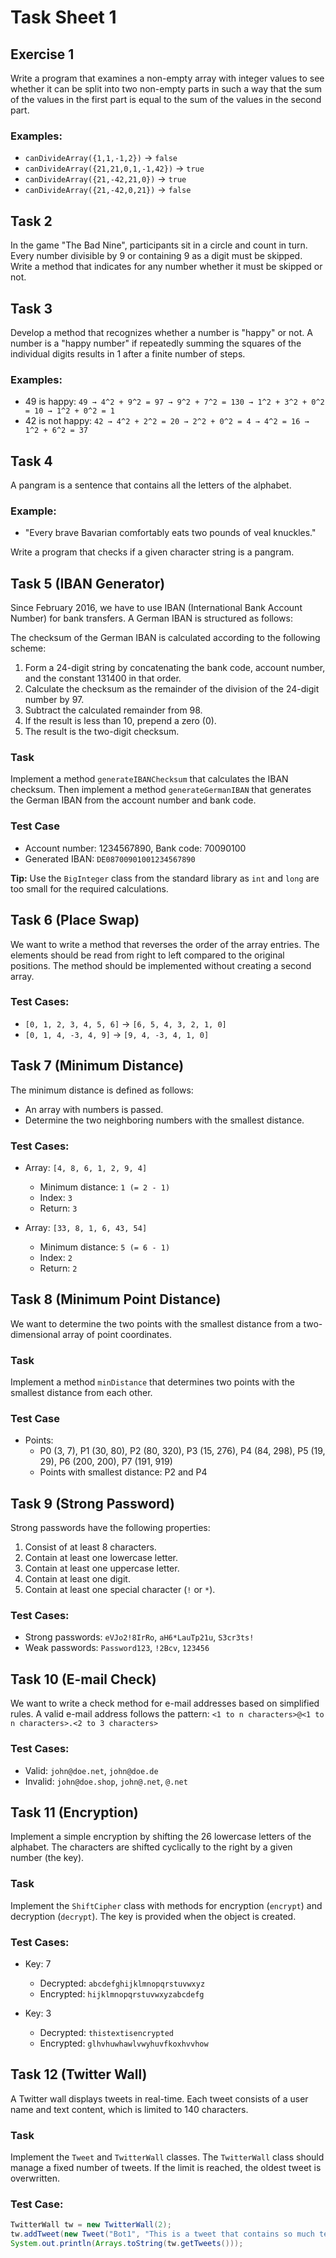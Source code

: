 # Task Sheet 1

## Exercise 1
Write a program that examines a non-empty array with integer values to see whether it can be split into two non-empty parts in such a way that the sum of the values in the first part is equal to the sum of the values in the second part.

### Examples:
- `canDivideArray({1,1,-1,2})` → `false`
- `canDivideArray({21,21,0,1,-1,42})` → `true`
- `canDivideArray({21,-42,21,0})` → `true`
- `canDivideArray({21,-42,0,21})` → `false`

## Task 2
In the game "The Bad Nine", participants sit in a circle and count in turn. Every number divisible by 9 or containing 9 as a digit must be skipped. Write a method that indicates for any number whether it must be skipped or not.

## Task 3
Develop a method that recognizes whether a number is "happy" or not. A number is a "happy number" if repeatedly summing the squares of the individual digits results in 1 after a finite number of steps.

### Examples:
- 49 is happy: `49 → 4^2 + 9^2 = 97 → 9^2 + 7^2 = 130 → 1^2 + 3^2 + 0^2 = 10 → 1^2 + 0^2 = 1`
- 42 is not happy: `42 → 4^2 + 2^2 = 20 → 2^2 + 0^2 = 4 → 4^2 = 16 → 1^2 + 6^2 = 37`

## Task 4
A pangram is a sentence that contains all the letters of the alphabet.

### Example:
- "Every brave Bavarian comfortably eats two pounds of veal knuckles."

Write a program that checks if a given character string is a pangram.

## Task 5 (IBAN Generator)
Since February 2016, we have to use IBAN (International Bank Account Number) for bank transfers. A German IBAN is structured as follows:

The checksum of the German IBAN is calculated according to the following scheme:
1. Form a 24-digit string by concatenating the bank code, account number, and the constant 131400 in that order.
2. Calculate the checksum as the remainder of the division of the 24-digit number by 97.
3. Subtract the calculated remainder from 98.
4. If the result is less than 10, prepend a zero (0).
5. The result is the two-digit checksum.

### Task
Implement a method `generateIBANChecksum` that calculates the IBAN checksum. Then implement a method `generateGermanIBAN` that generates the German IBAN from the account number and bank code.

### Test Case
- Account number: 1234567890, Bank code: 70090100
- Generated IBAN: `DE08700901001234567890`

**Tip:** Use the `BigInteger` class from the standard library as `int` and `long` are too small for the required calculations.

## Task 6 (Place Swap)
We want to write a method that reverses the order of the array entries. The elements should be read from right to left compared to the original positions. The method should be implemented without creating a second array.

### Test Cases:
- `[0, 1, 2, 3, 4, 5, 6]` → `[6, 5, 4, 3, 2, 1, 0]`
- `[0, 1, 4, -3, 4, 9]` → `[9, 4, -3, 4, 1, 0]`

## Task 7 (Minimum Distance)
The minimum distance is defined as follows:
- An array with numbers is passed.
- Determine the two neighboring numbers with the smallest distance.

### Test Cases:
- Array: `[4, 8, 6, 1, 2, 9, 4]`
    - Minimum distance: `1 (= 2 - 1)`
    - Index: `3`
    - Return: `3`

- Array: `[33, 8, 1, 6, 43, 54]`
    - Minimum distance: `5 (= 6 - 1)`
    - Index: `2`
    - Return: `2`

## Task 8 (Minimum Point Distance)
We want to determine the two points with the smallest distance from a two-dimensional array of point coordinates.

### Task
Implement a method `minDistance` that determines two points with the smallest distance from each other.

### Test Case
- Points:
    - P0 (3, 7), P1 (30, 80), P2 (80, 320), P3 (15, 276), P4 (84, 298), P5 (19, 29), P6 (200, 200), P7 (191, 919)
    - Points with smallest distance: P2 and P4

## Task 9 (Strong Password)
Strong passwords have the following properties:
1. Consist of at least 8 characters.
2. Contain at least one lowercase letter.
3. Contain at least one uppercase letter.
4. Contain at least one digit.
5. Contain at least one special character (`!` or `*`).

### Test Cases:
- Strong passwords: `eVJo2!8IrRo`, `aH6*LauTp21u`, `S3cr3ts!`
- Weak passwords: `Password123`, `!2Bcv`, `123456`

## Task 10 (E-mail Check)
We want to write a check method for e-mail addresses based on simplified rules. A valid e-mail address follows the pattern:
`<1 to n characters>@<1 to n characters>.<2 to 3 characters>`

### Test Cases:
- Valid: `john@doe.net`, `john@doe.de`
- Invalid: `john@doe.shop`, `john@.net`, `@.net`

## Task 11 (Encryption)
Implement a simple encryption by shifting the 26 lowercase letters of the alphabet. The characters are shifted cyclically to the right by a given number (the key).

### Task
Implement the `ShiftCipher` class with methods for encryption (`encrypt`) and decryption (`decrypt`). The key is provided when the object is created.

### Test Cases:
- Key: 7
    - Decrypted: `abcdefghijklmnopqrstuvwxyz`
    - Encrypted: `hijklmnopqrstuvwxyzabcdefg`

- Key: 3
    - Decrypted: `thistextisencrypted`
    - Encrypted: `glhvhuwhawlvwyhuvfkoxhvvhow`

## Task 12 (Twitter Wall)
A Twitter wall displays tweets in real-time. Each tweet consists of a user name and text content, which is limited to 140 characters.

### Task
Implement the `Tweet` and `TwitterWall` classes. The `TwitterWall` class should manage a fixed number of tweets. If the limit is reached, the oldest tweet is overwritten.

### Test Case:
```java
TwitterWall tw = new TwitterWall(2);
tw.addTweet(new Tweet("Bot1", "This is a tweet that contains so much text that it will exceed the allowed 140 characters."));
System.out.println(Arrays.toString(tw.getTweets()));
